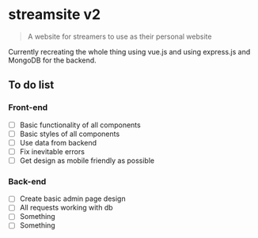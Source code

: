 # streamsite v2

> A website for streamers to use as their personal website

Currently recreating the whole thing using vue.js and using express.js and MongoDB for the backend.

## To do list

### Front-end

- [ ] Basic functionality of all components
- [ ] Basic styles of all components
- [ ] Use data from backend
- [ ] Fix inevitable errors
- [ ] Get design as mobile friendly as possible

### Back-end

- [ ] Create basic admin page design
- [ ] All requests working with db
- [ ] Something
- [ ] Something
